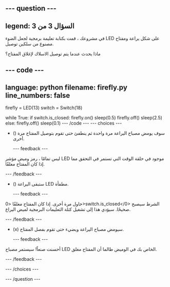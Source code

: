 
--- question ---
---
legend: السؤال 3 من 3
---

في مشروعك ، قمت بكتابة تعليمة برمجية لجعل الضوء LED على شكل يراعة ومفتاح مصنوع من سلكين توصيل.

ماذا يحدث عندما يتم توصيل الاسلاك لإغلاق المفتاح؟

--- code ---
---
language: python filename: firefly.py
line_numbers: false
---
firefly = LED(13) switch = Switch(18)

while True: if switch.is_closed: firefly.on() sleep(0.5) firefly.off() sleep(2.5) else: firefly.off() sleep(0.1) --- /code --- --- choices ---

- () سوف يومض مصباح اليراعة مرة واحدة ثم ينطفئ حتى تقوم بتوصيل المفتاح مرة أخرى.

  --- feedback ---

ليس تمامًا ، رمز وميض مؤشر LED موجود في حلقة الوقت التي تستمر في التحقق مما إذا كان المفتاح مغلقًا.

  --- /feedback ---

- () ستبقى اليراعة LED مطفأة.


  --- feedback ---

حاول مرة أخرى. إذا كان المفتاح مغلقًا <0>switch.is_closed</0> الشرط سيصبح صحيحًا. سيؤدي هذا إلى تشغيل كتلة التعليمات البرمجية لميض اليراع.

  --- /feedback ---

- (x) سيومض مصباح اليراعة ويضيء حتى تقوم بفصل المفتاح.


  --- feedback ---

أحسنت صنعاً! سيستمر مصباح LED الخاص بك في الوميض طالما أن المفتاح مغلق.

  --- /feedback ---

--- /choices ---

--- /question ---
